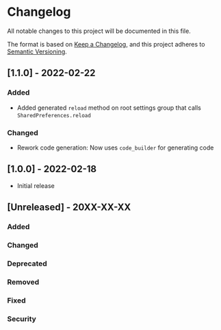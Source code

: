 # Changelog
All notable changes to this project will be documented in this file.

The format is based on [Keep a Changelog](https://keepachangelog.com/en/1.0.0/),
and this project adheres to [Semantic Versioning](https://semver.org/spec/v2.0.0.html).

## [1.1.0] - 2022-02-22
### Added
- Added generated `reload` method on root settings group that calls `SharedPreferences.reload`
### Changed
- Rework code generation: Now uses `code_builder` for generating code

## [1.0.0] - 2022-02-18
- Initial release

## [Unreleased] - 20XX-XX-XX
### Added
### Changed
### Deprecated
### Removed
### Fixed
### Security
